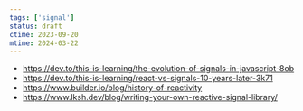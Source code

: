 ```yaml
---
tags: ['signal']
status: draft
ctime: 2023-09-20
mtime: 2024-03-22
---
```


- https://dev.to/this-is-learning/the-evolution-of-signals-in-javascript-8ob
- https://dev.to/this-is-learning/react-vs-signals-10-years-later-3k71
- https://www.builder.io/blog/history-of-reactivity
- https://www.lksh.dev/blog/writing-your-own-reactive-signal-library/
